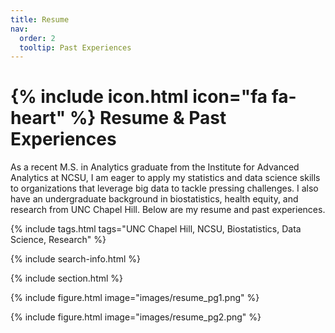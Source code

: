 ```yaml
---
title: Resume
nav:
  order: 2
  tooltip: Past Experiences
---
```


# {% include icon.html icon="fa fa-heart" %} Resume & Past Experiences

As a recent M.S. in Analytics graduate from the Institute for Advanced Analytics at NCSU, I am eager to apply my statistics and data science skills to organizations that leverage big data to tackle pressing challenges. I also have an undergraduate background in biostatistics, health equity, and research from UNC Chapel Hill. Below are my resume and past experiences.

{% include tags.html tags="UNC Chapel Hill, NCSU, Biostatistics, Data Science, Research" %}

{% include search-info.html %}

{% include section.html %}

{% include figure.html image="images/resume_pg1.png" %}
<style>
  img {
    max-width: 700px;
    max-height: 900px;
  }
</style>

{% include figure.html image="images/resume_pg2.png" %}
<style>
  img {
    max-width: 700px;
    max-height: 900px;
  }
</style>
